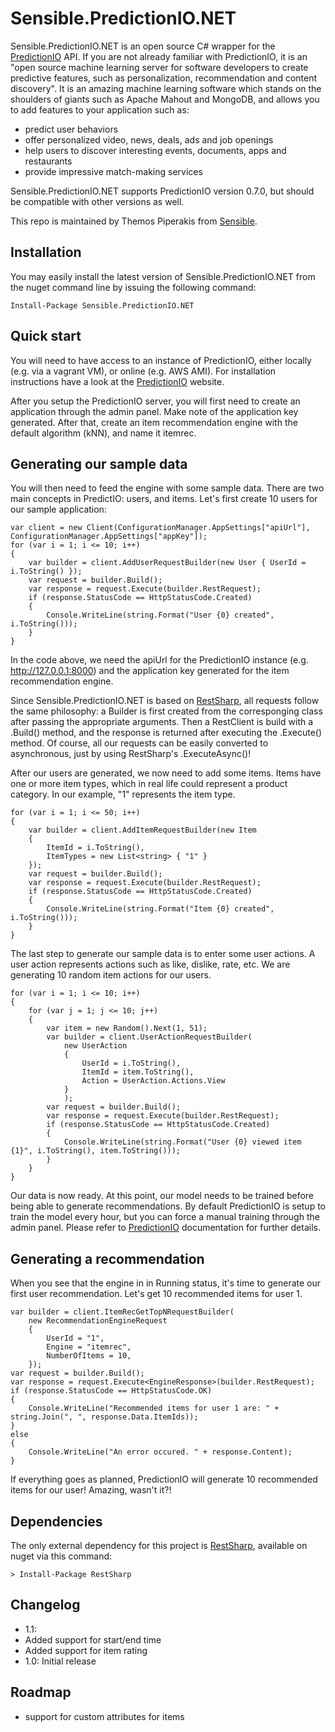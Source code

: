 Sensible.PredictionIO.NET
=========================
Sensible.PredictionIO.NET is an open source C# wrapper for the [PredictionIO] API. If you are not already familiar 
with PredictionIO, it is an "open source machine learning server for software developers to create predictive features, such as personalization, recommendation and content discovery". It is an amazing machine learning software which stands on the shoulders of giants such as Apache Mahout and MongoDB, and allows you to add features to your application such as:

* predict user behaviors
* offer personalized video, news, deals, ads and job openings
* help users to discover interesting events, documents, apps and restaurants
* provide impressive match-making services

Sensible.PredictionIO.NET supports PredictionIO version 0.7.0, but should be compatible with other versions as well.

This repo is maintained by Themos Piperakis from [Sensible].

Installation
------------
You may easily install the latest version of Sensible.PredictionIO.NET from the nuget command line by issuing the following command:
```
Install-Package Sensible.PredictionIO.NET
```

Quick start
----------
You will need to have access to an instance of PredictionIO, either locally (e.g. via a vagrant VM), or online (e.g. AWS AMI). For installation instructions have a look at the [PredictionIO] website.

After you setup the PredictionIO server, you will first need to create an application through the admin panel. Make note of the application key generated. After that, create an item recommendation engine with the default algorithm (kNN), and name it itemrec. 

Generating our sample data
--------------------------

You will then need to feed the engine with some sample data. There are two main concepts in PredictIO: users, and items. Let's first create 10 users for our sample application:
```
var client = new Client(ConfigurationManager.AppSettings["apiUrl"], ConfigurationManager.AppSettings["appKey"]);
for (var i = 1; i <= 10; i++)
{
    var builder = client.AddUserRequestBuilder(new User { UserId = i.ToString() });
    var request = builder.Build();
    var response = request.Execute(builder.RestRequest);
    if (response.StatusCode == HttpStatusCode.Created)
    {
        Console.WriteLine(string.Format("User {0} created", i.ToString()));
    }
}
```

In the code above, we need the apiUrl for the PredictionIO instance (e.g. http://127.0.0.1:8000) and the application key generated for the item recommendation engine.

Since Sensible.PredictionIO.NET is based on [RestSharp], all requests follow the same philosophy: a Builder is first created from the corresponging class after passing the appropriate arguments. Then a RestClient is build with a .Build() method, and the response is returned after executing the .Execute() method. Of course, all our requests can be easily converted to asynchronous, just by using RestSharp's .ExecuteAsync()!

After our users are generated, we now need to add some items. Items have one or more item types, which in real life could represent a product category. In our example, "1" represents the item type.

```
for (var i = 1; i <= 50; i++)
{
    var builder = client.AddItemRequestBuilder(new Item
    {
        ItemId = i.ToString(),
        ItemTypes = new List<string> { "1" }
    });
    var request = builder.Build();
    var response = request.Execute(builder.RestRequest);
    if (response.StatusCode == HttpStatusCode.Created)
    {
        Console.WriteLine(string.Format("Item {0} created", i.ToString()));
    }
}
```

The last step to generate our sample data is to enter some user actions. A user action represents actions such as like, dislike, rate, etc. We are generating 10 random item actions for our users.

```
for (var i = 1; i <= 10; i++)
{
    for (var j = 1; j <= 10; j++)
    {
        var item = new Random().Next(1, 51);
        var builder = client.UserActionRequestBuilder(
            new UserAction
            {
                UserId = i.ToString(),
                ItemId = item.ToString(),
                Action = UserAction.Actions.View
            }
            );
        var request = builder.Build();
        var response = request.Execute(builder.RestRequest);
        if (response.StatusCode == HttpStatusCode.Created)
        {
            Console.WriteLine(string.Format("User {0} viewed item {1}", i.ToString(), item.ToString()));
        }
    }
}
```

Our data is now ready. At this point, our model needs to be trained before being able to generate recommendations. By default PredictionIO is setup to train the model every hour, but you can force a manual training through the admin panel. Please refer to [PredictionIO] documentation for further details.

Generating a recommendation
---------------------------

When you see that the engine in in Running status, it's time to generate our first user recommendation. Let's get 10 recommended items for user 1.

```
var builder = client.ItemRecGetTopNRequestBuilder(
    new RecommendationEngineRequest
    {
        UserId = "1",
        Engine = "itemrec",
        NumberOfItems = 10,
    });
var request = builder.Build();
var response = request.Execute<EngineResponse>(builder.RestRequest);
if (response.StatusCode == HttpStatusCode.OK)
{
    Console.WriteLine("Recommended items for user 1 are: " + string.Join(", ", response.Data.ItemIds));
}
else
{
    Console.WriteLine("An error occured. " + response.Content);
}
```

If everything goes as planned, PredictionIO will generate 10 recommended items for our user! Amazing, wasn't it?!


Dependencies
------------
The only external dependency for this project is [RestSharp], available on nuget via this command:
```
> Install-Package RestSharp
```

Changelog
---------
* 1.1: 
 * Added support for start/end time
 * Added support for item rating
* 1.0: Initial release

Roadmap
-------
* support for custom attributes for items



[PredictionIO]:http://prediction.io
[Sensible]:http://www.sensible.gr
[RestSharp]:http://restsharp.org
